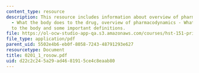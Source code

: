 ```yaml
---
content_type: resource
description: This resource includes information about overview of pharmacokinetics
  - What the body does to the drug, overview of pharmacodynamics - What the drug does
  to the body and some important definitions.
file: https://ol-ocw-studio-app-qa.s3.amazonaws.com/courses/hst-151-principles-of-pharmacology-spring-2005/d22c2c245a29ad4681915ce4c8eaab80_0201_1_rosow.pdf
file_type: application/pdf
parent_uid: 5502e4b6-eb0f-8058-7243-48791293e627
resourcetype: Document
title: 0201_1_rosow.pdf
uid: d22c2c24-5a29-ad46-8191-5ce4c8eaab80
---
```

